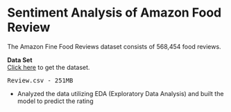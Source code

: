 # Sentiment Analysis of Amazon Food Review

The Amazon Fine Food Reviews dataset consists of 568,454 food reviews. 

<b>Data Set</b><br />
<a href="https://www.kaggle.com/snap/amazon-fine-food-reviews">Click here</a> to get the dataset.<br />
<pre>Review.csv - 251MB</pre>

- Analyzed the data utilizing EDA (Exploratory Data Analysis) and built the model to predict the rating 
